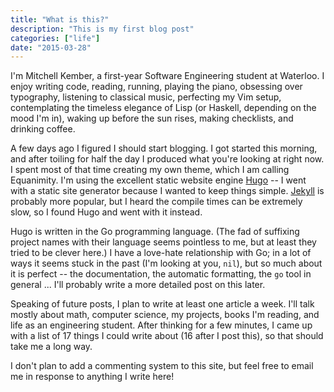 ```yaml
---
title: "What is this?"
description: "This is my first blog post"
categories: ["life"]
date: "2015-03-28"
---
```


I'm Mitchell Kember, a first-year Software Engineering student at Waterloo. I enjoy writing code, reading, running, playing the piano, obsessing over typography, listening to classical music, perfecting my Vim setup, contemplating the timeless elegance of Lisp (or Haskell, depending on the mood I'm in), waking up before the sun rises, making checklists, and drinking coffee.

<!--more-->

A few days ago I figured I should start blogging. I got started this morning, and after toiling for half the day I produced what you're looking at right now. I spent most of that time creating my own theme, which I am calling Equanimity. I'm using the excellent static website engine [Hugo][1] -- I went with a static site generator because I wanted to keep things simple. [Jekyll][2] is probably more popular, but I heard the compile times can be extremely slow, so I found Hugo and went with it instead.

Hugo is written in the Go programming language. (The fad of suffixing project names with their language seems pointless to me, but at least they tried to be clever here.) I have a love-hate relationship with Go; in a lot of ways it seems stuck in the past (I'm looking at you, `nil`), but so much about it is perfect -- the documentation, the automatic formatting, the `go` tool in general ... I'll probably write a more detailed post on this later.

Speaking of future posts, I plan to write at least one article a week. I'll talk mostly about math, computer science, my projects,  books I'm reading, and life as an engineering student. After thinking for a few minutes, I came up with a list of 17 things I could write about (16 after I post this), so that should take me a long way.

I don't plan to add a commenting system to this site, but feel free to email me in response to anything I write here!

[1]: http://gohugo.io
[2]: http://jekyllrb.com
